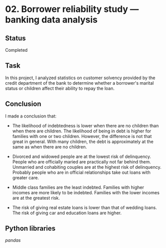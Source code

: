 # 02. Borrower reliability study — banking data analysis

## Status
Completed

## Task

In this project, I analyzed statistics on customer solvency provided by the credit department of the bank to determine whether a borrower's marital status or children affect their ability to repay the loan. 

## Conclusion

I made a conclusion that:

- The likelihood of indebtedness is lower when there are no children than when there are children. The likelihood of being in debt is higher for families with one or two children. However, the difference is not that great in general. With many children, the debt is approximately at the same as when there are no children.

- Divorced and widowed people are at the lowest risk of delinquency. People who are officially maried are practically not far behind them. Unmarried and cohabiting couples are at the highest risk of delinquency. Probably people who are in official relationships take out loans with greater care.

- Middle class families are the least indebted. Families with higher incomes are more likely to be indebted. Families with the lower incomes are at the greatest risk.

- The risk of giving real estate loans is lower than that of wedding loans. The risk of giving car and education loans are higher.

## Python libraries
*pandas*
